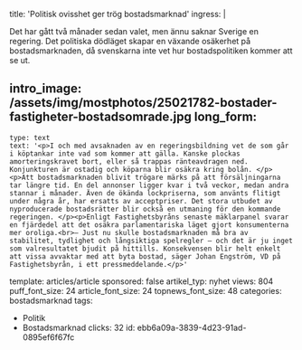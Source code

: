 title: 'Politisk ovisshet ger trög bostadsmarknad'
ingress: |
  <p>Det har gått två månader sedan valet, men ännu saknar Sverige en regering. Det politiska dödläget skapar en växande osäkerhet på bostadsmarknaden, då svenskarna inte vet hur bostadspolitiken kommer att se ut.
  </p>
  
intro_image: /assets/img/mostphotos/25021782-bostader-fastigheter-bostadsomrade.jpg
long_form:
  -
    type: text
    text: '<p>I och med avsaknaden av en regeringsbildning vet de som går i köptankar inte vad som kommer att gälla. Kanske plockas amorteringskravet bort, eller så trappas ränteavdragen ned. Konjunkturen är ostadig och köparna blir osäkra kring bolån. </p><p>Att bostadsmarknaden blivit trögare märks på att försäljningarna tar längre tid. En del annonser ligger kvar i två veckor, medan andra stannar i månader. Även de ökända lockpriserna, som använts flitigt under några år, har ersatts av acceptpriser. Det stora utbudet av nyproducerade bostadsrätter blir också en utmaning för den kommande regeringen. </p><p>Enligt Fastighetsbyråns senaste mäklarpanel svarar en fjärdedel att det osäkra parlamentariska läget gjort konsumenterna mer oroliga.<br>– Just nu skulle bostadsmarknaden må bra av stabilitet, tydlighet och långsiktiga spelregler – och det är ju inget som valresultatet bjudit på hittills. Konsekvensen blir helt enkelt att vissa avvaktar med att byta bostad, säger Johan Engström, VD på Fastighetsbyrån, i ett pressmeddelande.</p>'
template: articles/article
sponsored: false
artikel_typ: nyhet
views: 804
puff_font_size: 24
article_font_size: 24
topnews_font_size: 48
categories: bostadsmarknad
tags:
  - Politik
  - Bostadsmarknad
clicks: 32
id: ebb6a09a-3839-4d23-91ad-0895ef6f67fc
